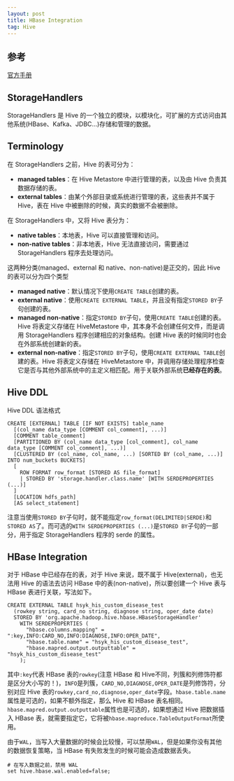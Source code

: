 ```yaml
---
layout: post
title: HBase Integration
tag: Hive
---
```

## 参考
[官方手册](https://cwiki.apache.org/confluence/display/Hive/HBaseIntegration)
## StorageHandlers
StorageHandlers 是 Hive 的一个独立的模块，以模块化，可扩展的方式访问由其他系统(HBase、Kafka、JDBC...)存储和管理的数据。
## Terminology
在 StorageHandlers 之前，Hive 的表可分为：
* **managed tables**：在 Hive Metastore 中进行管理的表，以及由 Hive 负责其数据存储的表。
* **external tables**：由某个外部目录或系统进行管理的表，这些表并不属于 Hive，表在 Hive 中被删除的时候，真实的数据不会被删除。

在 StorageHandlers 中，又将 Hive 表分为：
* **native tables**：本地表，Hive 可以直接管理和访问。
* **non-native tables**：非本地表，Hive 无法直接访问，需要通过 StorageHandlers 程序去处理访问。

这两种分类(managed、external 和 native、non-native)是正交的，因此 Hive 的表可以分为四个类型

* **managed native**：默认情况下使用`CREATE TABLE`创建的表。
* **external native**：使用`CREATE EXTERNAL TABLE`，并且没有指定`STORED BY`子句创建的表。
* **managed non-native**：指定`STORED BY`子句，使用`CREATE TABLE`创建的表。Hive 将表定义存储在 HiveMetastore 中，其本身不会创建任何文件，而是调用 StorageHandlers 程序创建相应的对象结构。创建 Hive 表的时候同时也会在外部系统创建新的表。
* **external non-native**：指定`STORED BY`子句，使用`CREATE EXTERNAL TABLE`创建的表。Hive 将表定义存储在 HiveMetastore 中，并调用存储处理程序检查它是否与其他外部系统中的主定义相匹配。用于关联外部系统**已经存在的表**。

## Hive DDL
Hive DDL 语法格式

```
CREATE [EXTERNAL] TABLE [IF NOT EXISTS] table_name
  [(col_name data_type [COMMENT col_comment], ...)]
  [COMMENT table_comment]
  [PARTITIONED BY (col_name data_type [col_comment], col_name data_type [COMMENT col_comment], ...)]
  [CLUSTERED BY (col_name, col_name, ...) [SORTED BY (col_name, ...)] INTO num_buckets BUCKETS]
  [
    ROW FORMAT row_format [STORED AS file_format] 
    | STORED BY 'storage.handler.class.name' [WITH SERDEPROPERTIES (...)]
  ]
  [LOCATION hdfs_path]
  [AS select_statement]
```

注意当使用`STORED BY`子句时，就不能指定`row_format(DELIMITED|SERDE)`和`STORED AS`了。而可选的`WITH SERDEPROPERTIES (...)`是`STORED BY`子句的一部分，用于指定 StorageHandlers 程序的 serde 的属性。

## HBase Integration
对于 HBase 中已经存在的表，对于 Hive 来说，既不属于 Hive(external)，也无法用 Hive 的语法去访问 HBase 中的表(non-native)，所以要创建一个 Hive 表与 HBase 表进行关联，写法如下。
```
CREATE EXTERNAL TABLE hsyk_his_custom_disease_test
  (rowkey string, card_no string, diagnose string, oper_date date)
  STORED BY 'org.apache.hadoop.hive.hbase.HBaseStorageHandler'
    WITH SERDEPROPERTIES (
      "hbase.columns.mapping" = ":key,INFO:CARD_NO,INFO:DIAGNOSE,INFO:OPER_DATE",
      "hbase.table.name" = "hsyk_his_custom_disease_test",
      "hbase.mapred.output.outputtable" = "hsyk_his_custom_disease_test"
    );
```

其中`:key`代表 HBase 表的`rowkey`(注意 HBase 和 Hive不同，列簇和列修饰符都是区分大小写的！)，`INFO`是列簇，`CARD_NO,DIAGNOSE,OPER_DATE`是列修饰符，分别对应 Hive 表的`rowkey,card_no,diagnose,oper_date`字段。`hbase.table.name`属性是可选的，如果不额外指定，那么 Hive 和 HBase 表名相同。`hbase.mapred.output.outputtable`属性也是可选的，如果想通过 Hive 把数据插入 HBase 表，就需要指定它，它将被`hbase.mapreduce.TableOutputFormat`所使用。 

由于`WAL`，当写入大量数据的时候会比较慢，可以禁用`WAL`，但是如果你没有其他的数据恢复策略，当 HBase 有失败发生的时候可能会造成数据丢失。

```
# 在写入数据之前，禁用 WAL
set hive.hbase.wal.enabled=false;
```